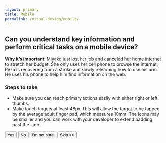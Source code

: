 ```yaml
---
layout: primary
title: Mobile
permalink: /visual-design/mobile/
---
```


## Can you understand key information and perform critical tasks on a mobile device?

**Why it’s important**: Miyako just lost her job and canceled her home internet to stretch her budget. She only uses her cell phone to browse the internet; Reza is recovering from a stroke and slowly relearning how to use his arm. He uses his phone to help him find information on the web.

### Steps to take
- Make sure you can reach primary actions easily with either right or left thumbs.
- Make touch targets at least 48px. This will allow the target to be tapped by the average adult finger pad, which measures 10mm. The icons may be smaller and you can work with your developer to extend padding past the icon.

<button>
  <i class="fa fa-check" aria-hidden="true"></i>
  Yes
</button>
<button class="usa-button-secondary">
  <i class="fa fa-times" aria-hidden="true"></i>
  No
</button>
<button class="usa-button button-question">
  <i class="fa fa-question" aria-hidden="true"></i>
  I'm not sure
</button>
<button class="usa-button-outline button-skip" type="button">Skip >></button>
